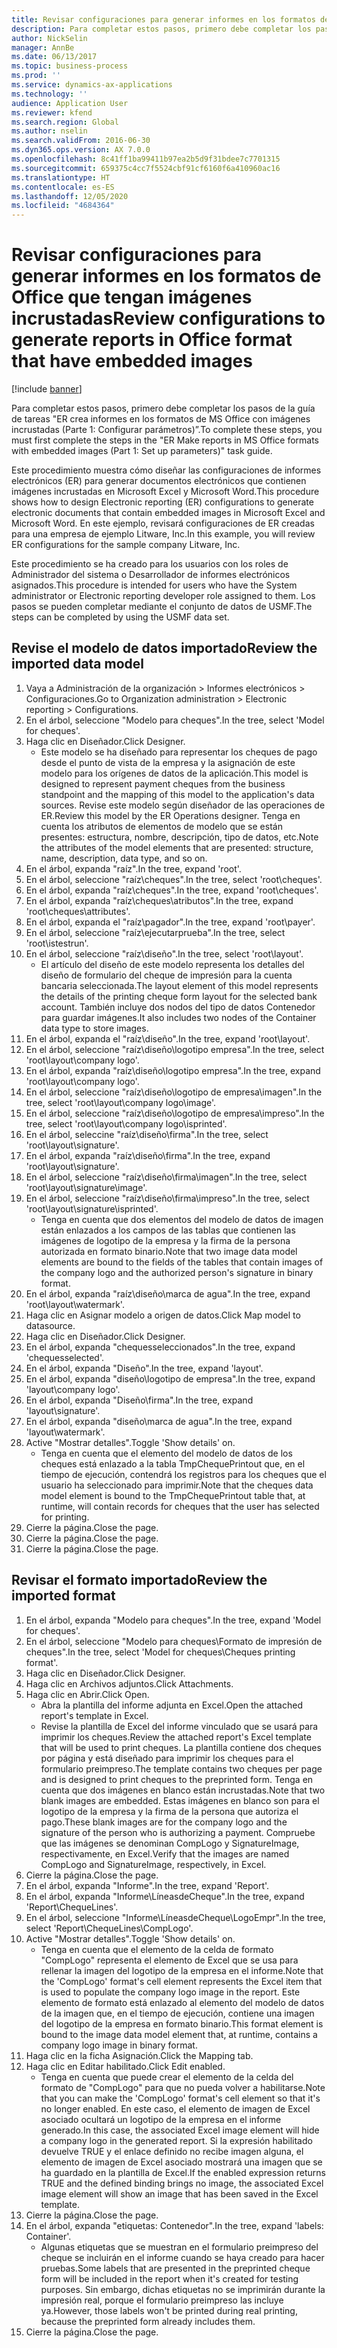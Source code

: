 ```yaml
---
title: Revisar configuraciones para generar informes en los formatos de Office que tengan imágenes incrustadas
description: Para completar estos pasos, primero debe completar los pasos de la guía de tareas "ER crea informes en los formatos de MS Office con imágenes incrustadas (Parte 1 - Configurar parámetros)”.
author: NickSelin
manager: AnnBe
ms.date: 06/13/2017
ms.topic: business-process
ms.prod: ''
ms.service: dynamics-ax-applications
ms.technology: ''
audience: Application User
ms.reviewer: kfend
ms.search.region: Global
ms.author: nselin
ms.search.validFrom: 2016-06-30
ms.dyn365.ops.version: AX 7.0.0
ms.openlocfilehash: 8c41ff1ba99411b97ea2b5d9f31bdee7c7701315
ms.sourcegitcommit: 659375c4cc7f5524cbf91cf6160f6a410960ac16
ms.translationtype: HT
ms.contentlocale: es-ES
ms.lasthandoff: 12/05/2020
ms.locfileid: "4684364"
---
```

# <a name="review-configurations-to-generate-reports-in-office-format-that-have-embedded-images"></a><span data-ttu-id="99eaa-103">Revisar configuraciones para generar informes en los formatos de Office que tengan imágenes incrustadas</span><span class="sxs-lookup"><span data-stu-id="99eaa-103">Review configurations to generate reports in Office format that have embedded images</span></span>

[!include [banner](../../includes/banner.md)]

<span data-ttu-id="99eaa-104">Para completar estos pasos, primero debe completar los pasos de la guía de tareas "ER crea informes en los formatos de MS Office con imágenes incrustadas (Parte 1: Configurar parámetros)”.</span><span class="sxs-lookup"><span data-stu-id="99eaa-104">To complete these steps, you must first complete the steps in the "ER Make reports in MS Office formats with embedded images (Part 1: Set up parameters)" task guide.</span></span>

<span data-ttu-id="99eaa-105">Este procedimiento muestra cómo diseñar las configuraciones de informes electrónicos (ER) para generar documentos electrónicos que contienen imágenes incrustadas en Microsoft Excel y Microsoft Word.</span><span class="sxs-lookup"><span data-stu-id="99eaa-105">This procedure shows how to design Electronic reporting (ER) configurations to generate electronic documents that contain embedded images in Microsoft Excel and Microsoft Word.</span></span> <span data-ttu-id="99eaa-106">En este ejemplo, revisará configuraciones de ER creadas para una empresa de ejemplo Litware, Inc.</span><span class="sxs-lookup"><span data-stu-id="99eaa-106">In this example, you will review ER configurations for the sample company Litware, Inc.</span></span> 

<span data-ttu-id="99eaa-107">Este procedimiento se ha creado para los usuarios con los roles de Administrador del sistema o Desarrollador de informes electrónicos asignados.</span><span class="sxs-lookup"><span data-stu-id="99eaa-107">This procedure is intended for users who have the System administrator or Electronic reporting developer role assigned to them.</span></span> <span data-ttu-id="99eaa-108">Los pasos se pueden completar mediante el conjunto de datos de USMF.</span><span class="sxs-lookup"><span data-stu-id="99eaa-108">The steps can be completed by using the USMF data set.</span></span>


## <a name="review-the-imported-data-model"></a><span data-ttu-id="99eaa-109">Revise el modelo de datos importado</span><span class="sxs-lookup"><span data-stu-id="99eaa-109">Review the imported data model</span></span>
1. <span data-ttu-id="99eaa-110">Vaya a Administración de la organización > Informes electrónicos > Configuraciones.</span><span class="sxs-lookup"><span data-stu-id="99eaa-110">Go to Organization administration > Electronic reporting > Configurations.</span></span>
2. <span data-ttu-id="99eaa-111">En el árbol, seleccione "Modelo para cheques".</span><span class="sxs-lookup"><span data-stu-id="99eaa-111">In the tree, select 'Model for cheques'.</span></span>
3. <span data-ttu-id="99eaa-112">Haga clic en Diseñador.</span><span class="sxs-lookup"><span data-stu-id="99eaa-112">Click Designer.</span></span>
    * <span data-ttu-id="99eaa-113">Este modelo se ha diseñado para representar los cheques de pago desde el punto de vista de la empresa y la asignación de este modelo para los orígenes de datos de la aplicación.</span><span class="sxs-lookup"><span data-stu-id="99eaa-113">This model is designed to represent payment cheques from the business standpoint and the mapping of this model to the application's data sources.</span></span> <span data-ttu-id="99eaa-114">Revise este modelo según diseñador de las operaciones de ER.</span><span class="sxs-lookup"><span data-stu-id="99eaa-114">Review this model by the ER Operations designer.</span></span> <span data-ttu-id="99eaa-115">Tenga en cuenta los atributos de elementos de modelo que se están presentes: estructura, nombre, descripción, tipo de datos, etc.</span><span class="sxs-lookup"><span data-stu-id="99eaa-115">Note the attributes of the model elements that are presented: structure, name, description, data type, and so on.</span></span>   
4. <span data-ttu-id="99eaa-116">En el árbol, expanda "raíz".</span><span class="sxs-lookup"><span data-stu-id="99eaa-116">In the tree, expand 'root'.</span></span>
5. <span data-ttu-id="99eaa-117">En el árbol, seleccione "raíz\cheques".</span><span class="sxs-lookup"><span data-stu-id="99eaa-117">In the tree, select 'root\cheques'.</span></span>
6. <span data-ttu-id="99eaa-118">En el árbol, expanda "raíz\cheques".</span><span class="sxs-lookup"><span data-stu-id="99eaa-118">In the tree, expand 'root\cheques'.</span></span>
7. <span data-ttu-id="99eaa-119">En el árbol, expanda "raíz\cheques\atributos".</span><span class="sxs-lookup"><span data-stu-id="99eaa-119">In the tree, expand 'root\cheques\attributes'.</span></span>
8. <span data-ttu-id="99eaa-120">En el árbol, expanda el "raíz\pagador".</span><span class="sxs-lookup"><span data-stu-id="99eaa-120">In the tree, expand 'root\payer'.</span></span>
9. <span data-ttu-id="99eaa-121">En el árbol, seleccione "raíz\ejecutarprueba".</span><span class="sxs-lookup"><span data-stu-id="99eaa-121">In the tree, select 'root\istestrun'.</span></span>
10. <span data-ttu-id="99eaa-122">En el árbol, seleccione "raíz\diseño".</span><span class="sxs-lookup"><span data-stu-id="99eaa-122">In the tree, select 'root\layout'.</span></span>
    * <span data-ttu-id="99eaa-123">El artículo del diseño de este modelo representa los detalles del diseño de formulario del cheque de impresión para la cuenta bancaria seleccionada.</span><span class="sxs-lookup"><span data-stu-id="99eaa-123">The layout element of this model represents the details of the printing cheque form layout for the selected bank account.</span></span> <span data-ttu-id="99eaa-124">También incluye dos nodos del tipo de datos Contenedor para guardar imágenes.</span><span class="sxs-lookup"><span data-stu-id="99eaa-124">It also includes two nodes of the Container data type to store images.</span></span>   
11. <span data-ttu-id="99eaa-125">En el árbol, expanda el "raíz\diseño".</span><span class="sxs-lookup"><span data-stu-id="99eaa-125">In the tree, expand 'root\layout'.</span></span>
12. <span data-ttu-id="99eaa-126">En el árbol, seleccione "raíz\diseño\logotipo empresa".</span><span class="sxs-lookup"><span data-stu-id="99eaa-126">In the tree, select 'root\layout\company logo'.</span></span>
13. <span data-ttu-id="99eaa-127">En el árbol, expanda "raíz\diseño\logotipo empresa".</span><span class="sxs-lookup"><span data-stu-id="99eaa-127">In the tree, expand 'root\layout\company logo'.</span></span>
14. <span data-ttu-id="99eaa-128">En el árbol, seleccione "raíz\diseño\logotipo de empresa\imagen".</span><span class="sxs-lookup"><span data-stu-id="99eaa-128">In the tree, select 'root\layout\company logo\image'.</span></span>
15. <span data-ttu-id="99eaa-129">En el árbol, seleccione "raíz\diseño\logotipo de empresa\impreso".</span><span class="sxs-lookup"><span data-stu-id="99eaa-129">In the tree, select 'root\layout\company logo\isprinted'.</span></span>
16. <span data-ttu-id="99eaa-130">En el árbol, seleccine "raíz\diseño\firma".</span><span class="sxs-lookup"><span data-stu-id="99eaa-130">In the tree, select 'root\layout\signature'.</span></span>
17. <span data-ttu-id="99eaa-131">En el árbol, expanda "raíz\diseño\firma".</span><span class="sxs-lookup"><span data-stu-id="99eaa-131">In the tree, expand 'root\layout\signature'.</span></span>
18. <span data-ttu-id="99eaa-132">En el árbol, seleccione "raíz\diseño\firma\imagen".</span><span class="sxs-lookup"><span data-stu-id="99eaa-132">In the tree, select 'root\layout\signature\image'.</span></span>
19. <span data-ttu-id="99eaa-133">En el árbol, seleccione "raíz\diseño\firma\impreso".</span><span class="sxs-lookup"><span data-stu-id="99eaa-133">In the tree, select 'root\layout\signature\isprinted'.</span></span>
    * <span data-ttu-id="99eaa-134">Tenga en cuenta que dos elementos del modelo de datos de imagen están enlazados a los campos de las tablas que contienen las imágenes de logotipo de la empresa y la firma de la persona autorizada en formato binario.</span><span class="sxs-lookup"><span data-stu-id="99eaa-134">Note that two image data model elements are bound to the fields of the tables that contain images of the company logo and the authorized person's signature in binary format.</span></span>  
20. <span data-ttu-id="99eaa-135">En el árbol, expanda "raíz\diseño\marca de agua".</span><span class="sxs-lookup"><span data-stu-id="99eaa-135">In the tree, expand 'root\layout\watermark'.</span></span>
21. <span data-ttu-id="99eaa-136">Haga clic en Asignar modelo a origen de datos.</span><span class="sxs-lookup"><span data-stu-id="99eaa-136">Click Map model to datasource.</span></span>
22. <span data-ttu-id="99eaa-137">Haga clic en Diseñador.</span><span class="sxs-lookup"><span data-stu-id="99eaa-137">Click Designer.</span></span>
23. <span data-ttu-id="99eaa-138">En el árbol, expanda "chequesseleccionados".</span><span class="sxs-lookup"><span data-stu-id="99eaa-138">In the tree, expand 'chequesselected'.</span></span>
24. <span data-ttu-id="99eaa-139">En el árbol, expanda "Diseño".</span><span class="sxs-lookup"><span data-stu-id="99eaa-139">In the tree, expand 'layout'.</span></span>
25. <span data-ttu-id="99eaa-140">En el árbol, expanda "diseño\logotipo de empresa".</span><span class="sxs-lookup"><span data-stu-id="99eaa-140">In the tree, expand 'layout\company logo'.</span></span>
26. <span data-ttu-id="99eaa-141">En el árbol, expanda "Diseño\firma".</span><span class="sxs-lookup"><span data-stu-id="99eaa-141">In the tree, expand 'layout\signature'.</span></span>
27. <span data-ttu-id="99eaa-142">En el árbol, expanda "diseño\marca de agua".</span><span class="sxs-lookup"><span data-stu-id="99eaa-142">In the tree, expand 'layout\watermark'.</span></span>
28. <span data-ttu-id="99eaa-143">Active "Mostrar detalles".</span><span class="sxs-lookup"><span data-stu-id="99eaa-143">Toggle 'Show details' on.</span></span>
    * <span data-ttu-id="99eaa-144">Tenga en cuenta que el elemento del modelo de datos de los cheques está enlazado a la tabla TmpChequePrintout que, en el tiempo de ejecución, contendrá los registros para los cheques que el usuario ha seleccionado para imprimir.</span><span class="sxs-lookup"><span data-stu-id="99eaa-144">Note that the cheques data model element is bound to the TmpChequePrintout table that, at runtime, will contain records for cheques that the user has selected for printing.</span></span>   
29. <span data-ttu-id="99eaa-145">Cierre la página.</span><span class="sxs-lookup"><span data-stu-id="99eaa-145">Close the page.</span></span>
30. <span data-ttu-id="99eaa-146">Cierre la página.</span><span class="sxs-lookup"><span data-stu-id="99eaa-146">Close the page.</span></span>
31. <span data-ttu-id="99eaa-147">Cierre la página.</span><span class="sxs-lookup"><span data-stu-id="99eaa-147">Close the page.</span></span>

## <a name="review-the-imported-format"></a><span data-ttu-id="99eaa-148">Revisar el formato importado</span><span class="sxs-lookup"><span data-stu-id="99eaa-148">Review the imported format</span></span>
1. <span data-ttu-id="99eaa-149">En el árbol, expanda "Modelo para cheques".</span><span class="sxs-lookup"><span data-stu-id="99eaa-149">In the tree, expand 'Model for cheques'.</span></span>
2. <span data-ttu-id="99eaa-150">En el árbol, seleccione "Modelo para cheques\Formato de impresión de cheques".</span><span class="sxs-lookup"><span data-stu-id="99eaa-150">In the tree, select 'Model for cheques\Cheques printing format'.</span></span>
3. <span data-ttu-id="99eaa-151">Haga clic en Diseñador.</span><span class="sxs-lookup"><span data-stu-id="99eaa-151">Click Designer.</span></span>
4. <span data-ttu-id="99eaa-152">Haga clic en Archivos adjuntos.</span><span class="sxs-lookup"><span data-stu-id="99eaa-152">Click Attachments.</span></span>
5. <span data-ttu-id="99eaa-153">Haga clic en Abrir.</span><span class="sxs-lookup"><span data-stu-id="99eaa-153">Click Open.</span></span>
    * <span data-ttu-id="99eaa-154">Abra la plantilla del informe adjunta en Excel.</span><span class="sxs-lookup"><span data-stu-id="99eaa-154">Open the attached report's template in Excel.</span></span>  
    * <span data-ttu-id="99eaa-155">Revise la plantilla de Excel del informe vinculado que se usará para imprimir los cheques.</span><span class="sxs-lookup"><span data-stu-id="99eaa-155">Review the attached report's Excel template that will be used to print cheques.</span></span> <span data-ttu-id="99eaa-156">La plantilla contiene dos cheques por página y está diseñado para imprimir los cheques para el formulario preimpreso.</span><span class="sxs-lookup"><span data-stu-id="99eaa-156">The template contains two cheques per page and is designed to print cheques to the preprinted form.</span></span> <span data-ttu-id="99eaa-157">Tenga en cuenta que dos imágenes en blanco están incrustadas.</span><span class="sxs-lookup"><span data-stu-id="99eaa-157">Note that two blank images are embedded.</span></span> <span data-ttu-id="99eaa-158">Estas imágenes en blanco son para el logotipo de la empresa y la firma de la persona que autoriza el pago.</span><span class="sxs-lookup"><span data-stu-id="99eaa-158">These blank images are for the company logo and the signature of the person who is authorizing a payment.</span></span> <span data-ttu-id="99eaa-159">Compruebe que las imágenes se denominan CompLogo y SignatureImage, respectivamente, en Excel.</span><span class="sxs-lookup"><span data-stu-id="99eaa-159">Verify that the images are named CompLogo and SignatureImage, respectively, in Excel.</span></span>   
6. <span data-ttu-id="99eaa-160">Cierre la página.</span><span class="sxs-lookup"><span data-stu-id="99eaa-160">Close the page.</span></span>
7. <span data-ttu-id="99eaa-161">En el árbol, expanda "Informe".</span><span class="sxs-lookup"><span data-stu-id="99eaa-161">In the tree, expand 'Report'.</span></span>
8. <span data-ttu-id="99eaa-162">En el árbol, expanda "Informe\LíneasdeCheque".</span><span class="sxs-lookup"><span data-stu-id="99eaa-162">In the tree, expand 'Report\ChequeLines'.</span></span>
9. <span data-ttu-id="99eaa-163">En el árbol, seleccione "Informe\LíneasdeCheque\LogoEmpr".</span><span class="sxs-lookup"><span data-stu-id="99eaa-163">In the tree, select 'Report\ChequeLines\CompLogo'.</span></span>
10. <span data-ttu-id="99eaa-164">Active "Mostrar detalles".</span><span class="sxs-lookup"><span data-stu-id="99eaa-164">Toggle 'Show details' on.</span></span>
    * <span data-ttu-id="99eaa-165">Tenga en cuenta que el elemento de la celda de formato "CompLogo" representa el elemento de Excel que se usa para rellenar la imagen del logotipo de la empresa en el informe.</span><span class="sxs-lookup"><span data-stu-id="99eaa-165">Note that the 'CompLogo' format's cell element represents the Excel item that is used to populate the company logo image in the report.</span></span> <span data-ttu-id="99eaa-166">Este elemento de formato está enlazado al elemento del modelo de datos de la imagen que, en el tiempo de ejecución, contiene una imagen del logotipo de la empresa en formato binario.</span><span class="sxs-lookup"><span data-stu-id="99eaa-166">This format element is bound to the image data model element that, at runtime, contains a company logo image in binary format.</span></span>   
11. <span data-ttu-id="99eaa-167">Haga clic en la ficha Asignación.</span><span class="sxs-lookup"><span data-stu-id="99eaa-167">Click the Mapping tab.</span></span>
12. <span data-ttu-id="99eaa-168">Haga clic en Editar habilitado.</span><span class="sxs-lookup"><span data-stu-id="99eaa-168">Click Edit enabled.</span></span>
    * <span data-ttu-id="99eaa-169">Tenga en cuenta que puede crear el elemento de la celda del formato de "CompLogo" para que no pueda volver a habilitarse.</span><span class="sxs-lookup"><span data-stu-id="99eaa-169">Note that you can make the 'CompLogo' format's cell element so that it's no longer enabled.</span></span> <span data-ttu-id="99eaa-170">En este caso, el elemento de imagen de Excel asociado ocultará un logotipo de la empresa en el informe generado.</span><span class="sxs-lookup"><span data-stu-id="99eaa-170">In this case, the associated Excel image element will hide a company logo in the generated report.</span></span> <span data-ttu-id="99eaa-171">Si la expresión habilitado devuelve TRUE y el enlace definido no recibe imagen alguna, el elemento de imagen de Excel asociado mostrará una imagen que se ha guardado en la plantilla de Excel.</span><span class="sxs-lookup"><span data-stu-id="99eaa-171">If the enabled expression returns TRUE and the defined binding brings no image, the associated Excel image element will show an image that has been saved in the Excel template.</span></span>   
13. <span data-ttu-id="99eaa-172">Cierre la página.</span><span class="sxs-lookup"><span data-stu-id="99eaa-172">Close the page.</span></span>
14. <span data-ttu-id="99eaa-173">En el árbol, expanda "etiquetas: Contenedor".</span><span class="sxs-lookup"><span data-stu-id="99eaa-173">In the tree, expand 'labels: Container'.</span></span>
    * <span data-ttu-id="99eaa-174">Algunas etiquetas que se muestran en el formulario preimpreso del cheque se incluirán en el informe cuando se haya creado para hacer pruebas.</span><span class="sxs-lookup"><span data-stu-id="99eaa-174">Some labels that are presented in the preprinted cheque form will be included in the report when it's created for testing purposes.</span></span> <span data-ttu-id="99eaa-175">Sin embargo, dichas etiquetas no se imprimirán durante la impresión real, porque el formulario preimpreso las incluye ya.</span><span class="sxs-lookup"><span data-stu-id="99eaa-175">However, those labels won't be printed during real printing, because the preprinted form already includes them.</span></span>  
15. <span data-ttu-id="99eaa-176">Cierre la página.</span><span class="sxs-lookup"><span data-stu-id="99eaa-176">Close the page.</span></span>

